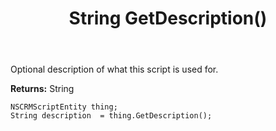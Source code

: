﻿---
uid: crmscript_ref_NSCRMScriptEntity_GetDescription
title: String GetDescription()
intellisense: NSCRMScriptEntity.GetDescription
keywords: NSCRMScriptEntity, GetDescription
so.topic: reference
---

Optional description of what this script is used for.

**Returns:** String


```crmscript
NSCRMScriptEntity thing;
String description  = thing.GetDescription();
```


